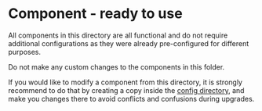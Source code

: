 # Component - ready to use

All components in this directory are all functional and do not require additional configurations as they were already pre-configured for different purposes.

Do not make any custom changes to the components in this folder.

If you would like to modify a component from this directory, it is strongly recommend to do that by creating a copy inside the [config directory](../config/), and make you changes there to avoid conflicts and confusions during upgrades.
